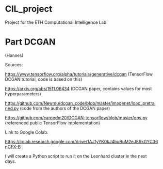 # CIL_project
Project for the ETH Computational Intelligence Lab
# Part DCGAN
(Hannes)

Sources:

https://www.tensorflow.org/alpha/tutorials/generative/dcgan (TensorFlow DCGAN tutorial, code is based on this)

https://arxiv.org/abs/1511.06434 (DCGAN paper, contains values for most hyperparameters)

https://github.com/Newmu/dcgan_code/blob/master/imagenet/load_pretrained.py (code from the authors of the DCGAN paper)

https://github.com/carpedm20/DCGAN-tensorflow/blob/master/ops.py (referenced public TensorFlow implementation)

Link to Google Colab:

https://colab.research.google.com/drive/1AJ1yYK0kJ4buBuM2eJ8RkGYC36nCFX-B

I will create a Python script to run it on the Leonhard cluster in the next days.
